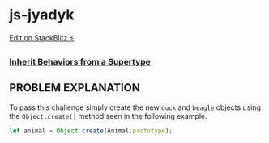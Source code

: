 # js-jyadyk

[Edit on StackBlitz ⚡️](https://stackblitz.com/edit/js-jyadyk)

### [Inherit Behaviors from a Supertype](https://www.freecodecamp.org/learn/javascript-algorithms-and-data-structures/object-oriented-programming/inherit-behaviors-from-a-supertype)

## PROBLEM EXPLANATION
To pass this challenge simply create the new `duck` and `beagle` objects using the `Object.create()` method seen in the following example.

```js
let animal = Object.create(Animal.prototype);
```

